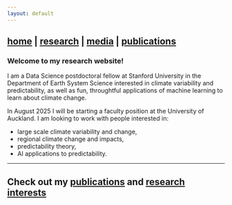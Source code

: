 ```yaml
---
layout: default
---
```


## [home](https://emily-gordy.github.io/) | [research](https://emily-gordy.github.io/research/) | [media](https://emily-gordy.github.io/media/) | [publications](https://emily-gordy.github.io/publications/)

### Welcome to my research website! 

I am a Data Science postdoctoral fellow at Stanford University in the Department of Earth System Science interested in climate variability and predictability, as well as fun, throughtful applications of machine learning to learn about climate change. 

In August 2025 I will be starting a faculty position at the University of Auckland. I am looking to work with people interested in:
* large scale climate variability and change,
* regional climate change and impacts,
* predictability theory,
* AI applications to predictability.

---

## Check out my [publications](https://emily-gordy.github.io/publications/) and [research interests](https://emily-gordy.github.io/research/)
